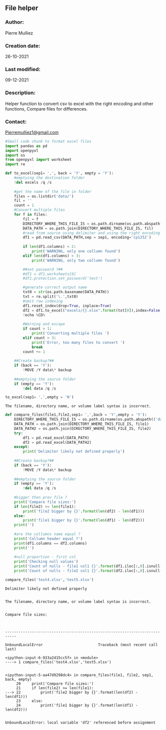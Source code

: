 ## File helper
### Author: 
Pierre Mulliez
### Creation date: 
26-10-2021
### Last modified: 
09-12-2021
### Description: 
Helper function to convert csv to excel with the right encoding and other functions, Compare files for differences.
### Contact: 
Pierremulliez1@gmail.com


```python
#Small code chunk to format excel files 
import pandas as pd 
import openpyxl 
import os
from openpyxl import worksheet
import re

def to_excel(sep1= ',', back = 'Y', empty = 'Y'):
    #emptying the destination folder 
    !del excels /q /s
    
    #get the name of the file in folder 
    files = os.listdir('data/')
    fil = ''
    count = 1
    #Convert multiple files 
    for f in files:
        fil = f
        DIRECTORY_WHERE_THIS_FILE_IS = os.path.dirname(os.path.abspath(('data/'+fil)))
        DATA_PATH = os.path.join(DIRECTORY_WHERE_THIS_FILE_IS, fil)
        #read from source using delimiter and using the right encoding for spain 
        df1 = pd.read_csv(DATA_PATH,sep = sep1, encoding='cp1252')
            
        if len(df1.columns) < 2:
            print('WARNING, only one collumn found')
        elif len(df1.columns) < 3:
            print('WARNING, only two collumn found')

        ##set password ?##
        #df1 = df1.worksheets[0]
        #df1.protection.set_password('test')

        #generate correct output name
        txt0 = str(os.path.basename(DATA_PATH))
        txt = re.split('\.',txt0)
        #omit row indexing
        df1.reset_index(drop=True, inplace=True)
        df2 = df1.to_excel("excels/{}.xlsx".format(txt[0]),index=False,sheet_name='extraction_1')
        !echo %CD%
        
        #Warning and escape 
        if count > 1:
            print('Converting multiple files ')
        elif count > 3:
            print('Error, too many files to convert ')
            break 
        count += 1
    
    ##Create backup?##
    if (back == 'Y'):
        !MOVE /Y data\* backup
        
    ##emptying the source folder
    if (empty == 'Y'):
        !del data /q /s
```


```python
to_excel(sep1= ',',empty = 'N')
```

    The filename, directory name, or volume label syntax is incorrect.
    


```python
def compare_files(file1,file2,sep1= ',',back = 'Y',empty = 'Y'):
    DIRECTORY_WHERE_THIS_FILE_IS = os.path.dirname(os.path.abspath(('data/'+file1)))
    DATA_PATH = os.path.join(DIRECTORY_WHERE_THIS_FILE_IS, file1)
    DATA_PATH2 = os.path.join(DIRECTORY_WHERE_THIS_FILE_IS, file2)
    try:
        df1 = pd.read_excel(DATA_PATH)
        df2 = pd.read_excel(DATA_PATH2)
    except:
        print('Delimiter likely not defined properly')
        
    ##Create backup?##
    if (back == 'Y'):
        !MOVE /Y data\* backup
    
    ##emptying the source folder
    if (empty == 'Y'):
        !del data /q /s
        
    #bigger than prev file ?
    print('Compare file sizes:')
    if len(file2) >= len(file1):
        print('file2 bigger by {}'.format(len(df2) - len(df1)))
    else:
        print('file1 bigger by {}'.format(len(df1) - len(df2)))
    print('')
    
    #are the collumns name equal ?
    print('Collumn header equal ?')
    print(df1.columns == df2.columns)
    print('')
    
    #null proportion - first col
    print('Checking null values')
    print('Count of nulls - file1 col1 {}'.format(df1.iloc[:,0].isnull().sum()))
    print('Count of nulls - file2 col1 {}'.format(df2.iloc[:,0].isnull().sum()))
```


```python
compare_files('test4.xlsx','test5.xlsx')
```

    Delimiter likely not defined properly
    

    The filename, directory name, or volume label syntax is incorrect.
    

    Compare file sizes:
    


    ---------------------------------------------------------------------------

    UnboundLocalError                         Traceback (most recent call last)

    <ipython-input-6-933a2415cc5f> in <module>
    ----> 1 compare_files('test4.xlsx','test5.xlsx')
    

    <ipython-input-5-aa47d9298dc4> in compare_files(file1, file2, sep1, back, empty)
         20     print('Compare file sizes:')
         21     if len(file2) >= len(file1):
    ---> 22         print('file2 bigger by {}'.format(len(df2) - len(df1)))
         23     else:
         24         print('file1 bigger by {}'.format(len(df1) - len(df2)))
    

    UnboundLocalError: local variable 'df2' referenced before assignment



```python

```
